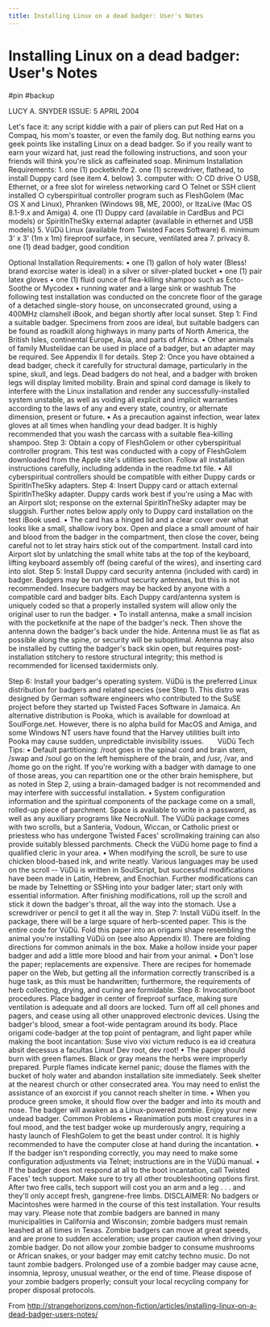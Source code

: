 ```yaml
---
title: Installing Linux on a dead badger: User's Notes
---
```


# Installing Linux on a dead badger: User's Notes

#pin #backup

LUCY A. SNYDER
ISSUE: 5 APRIL 2004

Let's face it: any script kiddie with a pair of pliers can put Red Hat on a Compaq, his mom's toaster, or even the family dog. But nothing earns you geek points like installing Linux on a dead badger. So if you really want to earn your wizard hat, just read the following instructions, and soon your friends will think you're slick as caffeinated soap.
Minimum Installation Requirements:
	1. one (1) pocketknife
	2. one (1) screwdriver, flathead, to install Duppy card (see item 4. below)
	3. computer with:
		○ CD drive
		○ USB, Ethernet, or a free slot for wireless networking card
		○ Telnet or SSH client installed
		○ cyberspiritual controller program such as FleshGolem (Mac OS X and Linux), Phranken (Windows 98, ME, 2000), or ItzaLive (Mac OS 8.1-9.x and Amiga)
	4. one (1) Duppy card (available in CardBus and PCI models) or SpiritInTheSky external adapter (available in ethernet and USB models)
	5. VüDü Linux (available from Twisted Faces Software)
	6. minimum 3' x 3' (1m x 1m) fireproof surface, in secure, ventilated area
	7. privacy
	8. one (1) dead badger, good condition

Optional Installation Requirements:
	• one (1) gallon of holy water (Bless! brand exorcise water is ideal) in a silver or silver-plated bucket
	• one (1) pair latex gloves
	• one (1) fluid ounce of flea-killing shampoo such as Ecto-Soothe or Mycodex
	• running water and a large sink or washtub
The following test installation was conducted on the concrete floor of the garage of a detached single-story house, on unconsecrated ground, using a 400MHz clamshell iBook, and began shortly after local sunset.
Step 1: Find a suitable badger. Specimens from zoos are ideal, but suitable badgers can be found as roadkill along highways in many parts of North America, the British Isles, continental Europe, Asia, and parts of Africa.
	• Other animals of family Mustelidae can be used in place of a badger, but an adapter may be required. See Appendix II for details.
Step 2: Once you have obtained a dead badger, check it carefully for structural damage, particularly in the spine, skull, and legs. Dead badgers do not heal, and a badger with broken legs will display limited mobility. Brain and spinal cord damage is likely to interfere with the Linux installation and render any successfully-installed system unstable, as well as voiding all explicit and implicit warranties according to the laws of any and every state, country, or alternate dimension, present or future.
	• As a precaution against infection, wear latex gloves at all times when handling your dead badger. It is highly recommended that you wash the carcass with a suitable flea-killing shampoo.
Step 3: Obtain a copy of FleshGolem or other cyberspiritual controller program. This test was conducted with a copy of FleshGolem downloaded from the Apple site's utilities section. Follow all installation instructions carefully, including addenda in the readme.txt file.
	• All cyberspiritual controllers should be compatible with either Duppy cards or SpiritInTheSky adapters.
Step 4: Insert Duppy card or attach external SpiritInTheSky adapter. Duppy cards work best if you're using a Mac with an Airport slot; response on the external SpiritInTheSky adapter may be sluggish. Further notes below apply only to Duppy card installation on the test iBook used.
	• The card has a hinged lid and a clear cover over what looks like a small, shallow ivory box. Open and place a small amount of hair and blood from the badger in the compartment, then close the cover, being careful not to let stray hairs stick out of the compartment. Install card into Airport slot by unlatching the small white tabs at the top of the keyboard, lifting keyboard assembly off (being careful of the wires), and inserting card into slot.
Step 5: Install Duppy card security antenna (included with card) in badger. Badgers may be run without security antennas, but this is not recommended. Insecure badgers may be hacked by anyone with a compatible card and badger bits. Each Duppy card/antenna system is uniquely coded so that a properly installed system will allow only the original user to run the badger.
	• To install antenna, make a small incision with the pocketknife at the nape of the badger's neck. Then shove the antenna down the badger's back under the hide. Antenna must lie as flat as possible along the spine, or security will be suboptimal. Antenna may also be installed by cutting the badger's back skin open, but requires post-installation stitchery to restore structural integrity; this method is recommended for licensed taxidermists only.

Step 6: Install your badger's operating system. VüDü is the preferred Linux distribution for badgers and related species (see Step 1). This distro was designed by German software engineers who contributed to the SuSE project before they started up Twisted Faces Software in Jamaica. An alternative distribution is Pooka, which is available for download at SoulForge.net. However, there is no alpha build for MacOS and Amiga, and some Windows NT users have found that the Harvey utilities built into Pooka may cause sudden, unpredictable invisibility issues.
      VüDü Tech Tips:
	• Default partitioning: /root goes in the spinal cord and brain stem, /swap and /soul go on the left hemisphere of the brain, and /usr, /var, and /home go on the right. If you're working with a badger with damage to one of those areas, you can repartition one or the other brain hemisphere, but as noted in Step 2, using a brain-damaged badger is not recommended and may interfere with successful installation.
	• System configuration information and the spiritual components of the package come on a small, rolled-up piece of parchment. Space is available to write in a password, as well as any auxiliary programs like NecroNull. The VüDü package comes with two scrolls, but a Santeria, Vodoun, Wiccan, or Catholic priest or priestess who has undergone Twisted Faces' scrollmaking training can also provide suitably blessed parchments. Check the VüDü home page to find a qualified cleric in your area.
	• When modifying the scroll, be sure to use chicken blood-based ink, and write neatly. Various languages may be used on the scroll -- VüDü is written in SoulScript, but successful modifications have been made in Latin, Hebrew, and Enochian. Further modifications can be made by Telnetting or SSHing into your badger later; start only with essential information. After finishing modifications, roll up the scroll and stick it down the badger's throat, all the way into the stomach. Use a screwdriver or pencil to get it all the way in.
Step 7: Install VüDü itself. In the package, there will be a large square of herb-scented paper. This is the entire code for VüDü. Fold this paper into an origami shape resembling the animal you're installing VüDü on (see also Appendix II). There are folding directions for common animals in the box. Make a hollow inside your paper badger and add a little more blood and hair from your animal.
	• Don't lose the paper; replacements are expensive. There are recipes for homemade paper on the Web, but getting all the information correctly transcribed is a huge task, as this must be handwritten; furthermore, the requirements of herb collecting, drying, and curing are formidable.
Step 8: Invocation/boot procedures. Place badger in center of fireproof surface, making sure ventilation is adequate and all doors are locked. Turn off all cell phones and pagers, and cease using all other unapproved electronic devices. Using the badger's blood, smear a foot-wide pentagram around its body. Place origami code-badger at the top point of pentagram, and light paper while making the boot incantation:
Suse vivo vixi victum reduco is ea id creatura absit decessus a facultas Linux! Dev root, dev root!
	• The paper should burn with green flames. Black or gray means the herbs were improperly prepared. Purple flames indicate kernel panic; douse the flames with the bucket of holy water and abandon installation site immediately. Seek shelter at the nearest church or other consecrated area. You may need to enlist the assistance of an exorcist if you cannot reach shelter in time.
	• When you produce green smoke, it should flow over the badger and into its mouth and nose. The badger will awaken as a Linux-powered zombie. Enjoy your new undead badger.
Common Problems
	• Reanimation puts most creatures in a foul mood, and the test badger woke up murderously angry, requiring a hasty launch of FleshGolem to get the beast under control. It is highly recommended to have the computer close at hand during the incantation.
	• If the badger isn't responding correctly, you may need to make some configuration adjustments via Telnet; instructions are in the VüDü manual.
	• If the badger does not respond at all to the boot incantation, call Twisted Faces' tech support. Make sure to try all other troubleshooting options first. After two free calls, tech support will cost you an arm and a leg . . . and they'll only accept fresh, gangrene-free limbs.
DISCLAIMER: No badgers or Macintoshes were harmed in the course of this test installation. Your results may vary. Please note that zombie badgers are banned in many municipalities in California and Wisconsin; zombie badgers must remain leashed at all times in Texas. Zombie badgers can move at great speeds, and are prone to sudden acceleration; use proper caution when driving your zombie badger. Do not allow your zombie badger to consume mushrooms or African snakes, or your badger may emit catchy techno music. Do not taunt zombie badgers. Prolonged use of a zombie badger may cause acne, insomnia, leprosy, unusual weather, or the end of time. Please dispose of your zombie badgers properly; consult your local recycling company for proper disposal protocols.

From <http://strangehorizons.com/non-fiction/articles/installing-linux-on-a-dead-badger-users-notes/>
